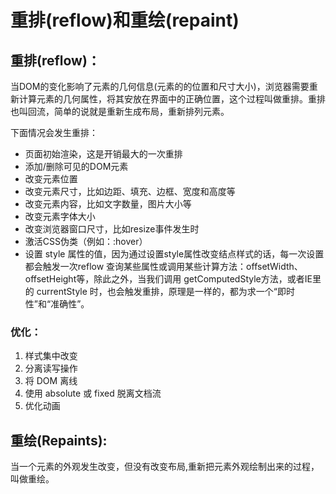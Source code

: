 # 重排(reflow)和重绘(repaint)

## 重排(reflow)：
当DOM的变化影响了元素的几何信息(元素的的位置和尺寸大小)，浏览器需要重新计算元素的几何属性，将其安放在界面中的正确位置，这个过程叫做重排。重排也叫回流，简单的说就是重新生成布局，重新排列元素。   

下面情况会发生重排：

* 页面初始渲染，这是开销最大的一次重排
* 添加/删除可见的DOM元素
* 改变元素位置
* 改变元素尺寸，比如边距、填充、边框、宽度和高度等
* 改变元素内容，比如文字数量，图片大小等
* 改变元素字体大小
* 改变浏览器窗口尺寸，比如resize事件发生时
* 激活CSS伪类（例如：:hover）
* 设置 style 属性的值，因为通过设置style属性改变结点样式的话，每一次设置都会触发一次reflow
查询某些属性或调用某些计算方法：offsetWidth、offsetHeight等，除此之外，当我们调用 getComputedStyle方法，或者IE里的 currentStyle 时，也会触发重排，原理是一样的，都为求一个“即时性”和“准确性”。

### 优化：

1. 样式集中改变
2. 分离读写操作
3. 将 DOM 离线
4. 使用 absolute 或 fixed 脱离文档流
5. 优化动画

## 重绘(Repaints):

当一个元素的外观发生改变，但没有改变布局,重新把元素外观绘制出来的过程，叫做重绘。
